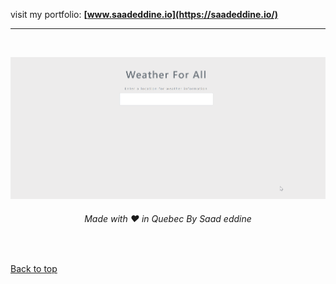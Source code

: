 visit my portfolio: **[www.saadeddine.io](https://saadeddine.io/)**

<hr>

<br>

![](weather.gif)

<h6 align="center">Made with ❤️ in Quebec By Saad eddine</h6>

&#xa0;

<a href="#top">Back to top</a>
